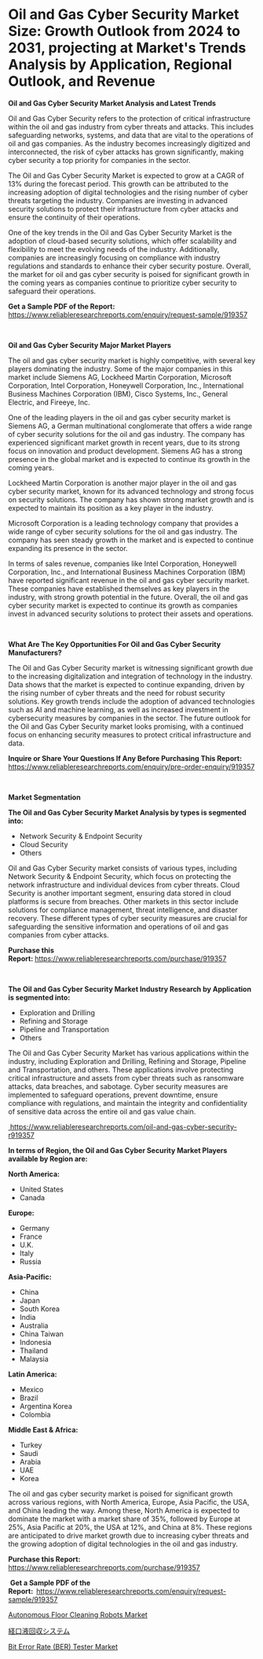 <p><h1>Oil and Gas Cyber Security Market Size: Growth Outlook from 2024 to 2031, projecting at Market's Trends Analysis by Application, Regional Outlook, and Revenue</h1></p><p><strong>Oil and Gas Cyber Security Market Analysis and Latest Trends</strong></p>
<p><p>Oil and Gas Cyber Security refers to the protection of critical infrastructure within the oil and gas industry from cyber threats and attacks. This includes safeguarding networks, systems, and data that are vital to the operations of oil and gas companies. As the industry becomes increasingly digitized and interconnected, the risk of cyber attacks has grown significantly, making cyber security a top priority for companies in the sector.</p><p>The Oil and Gas Cyber Security Market is expected to grow at a CAGR of 13% during the forecast period. This growth can be attributed to the increasing adoption of digital technologies and the rising number of cyber threats targeting the industry. Companies are investing in advanced security solutions to protect their infrastructure from cyber attacks and ensure the continuity of their operations.</p><p>One of the key trends in the Oil and Gas Cyber Security Market is the adoption of cloud-based security solutions, which offer scalability and flexibility to meet the evolving needs of the industry. Additionally, companies are increasingly focusing on compliance with industry regulations and standards to enhance their cyber security posture. Overall, the market for oil and gas cyber security is poised for significant growth in the coming years as companies continue to prioritize cyber security to safeguard their operations.</p></p>
<p><strong>Get a Sample PDF of the Report:&nbsp;</strong> <a href="https://www.reliableresearchreports.com/enquiry/request-sample/919357">https://www.reliableresearchreports.com/enquiry/request-sample/919357</a></p>
<p>&nbsp;</p>
<p><strong>Oil and Gas Cyber Security Major Market Players</strong></p>
<p><p>The oil and gas cyber security market is highly competitive, with several key players dominating the industry. Some of the major companies in this market include Siemens AG, Lockheed Martin Corporation, Microsoft Corporation, Intel Corporation, Honeywell Corporation, Inc., International Business Machines Corporation (IBM), Cisco Systems, Inc., General Electric, and Fireeye, Inc.</p><p>One of the leading players in the oil and gas cyber security market is Siemens AG, a German multinational conglomerate that offers a wide range of cyber security solutions for the oil and gas industry. The company has experienced significant market growth in recent years, due to its strong focus on innovation and product development. Siemens AG has a strong presence in the global market and is expected to continue its growth in the coming years.</p><p>Lockheed Martin Corporation is another major player in the oil and gas cyber security market, known for its advanced technology and strong focus on security solutions. The company has shown strong market growth and is expected to maintain its position as a key player in the industry.</p><p>Microsoft Corporation is a leading technology company that provides a wide range of cyber security solutions for the oil and gas industry. The company has seen steady growth in the market and is expected to continue expanding its presence in the sector.</p><p>In terms of sales revenue, companies like Intel Corporation, Honeywell Corporation, Inc., and International Business Machines Corporation (IBM) have reported significant revenue in the oil and gas cyber security market. These companies have established themselves as key players in the industry, with strong growth potential in the future. Overall, the oil and gas cyber security market is expected to continue its growth as companies invest in advanced security solutions to protect their assets and operations.</p></p>
<p>&nbsp;</p>
<p><strong>What Are The Key Opportunities For Oil and Gas Cyber Security Manufacturers?</strong></p>
<p><p>The Oil and Gas Cyber Security market is witnessing significant growth due to the increasing digitalization and integration of technology in the industry. Data shows that the market is expected to continue expanding, driven by the rising number of cyber threats and the need for robust security solutions. Key growth trends include the adoption of advanced technologies such as AI and machine learning, as well as increased investment in cybersecurity measures by companies in the sector. The future outlook for the Oil and Gas Cyber Security market looks promising, with a continued focus on enhancing security measures to protect critical infrastructure and data.</p></p>
<p><strong>Inquire or Share Your Questions If Any Before Purchasing This Report:</strong> <a href="https://www.reliableresearchreports.com/enquiry/pre-order-enquiry/919357">https://www.reliableresearchreports.com/enquiry/pre-order-enquiry/919357</a></p>
<p>&nbsp;</p>
<p><strong>Market Segmentation</strong></p>
<p><strong>The Oil and Gas Cyber Security Market Analysis by types is segmented into:</strong></p>
<p><ul><li>Network Security & Endpoint Security</li><li>Cloud Security</li><li>Others</li></ul></p>
<p><p>Oil and Gas Cyber Security market consists of various types, including Network Security & Endpoint Security, which focus on protecting the network infrastructure and individual devices from cyber threats. Cloud Security is another important segment, ensuring data stored in cloud platforms is secure from breaches. Other markets in this sector include solutions for compliance management, threat intelligence, and disaster recovery. These different types of cyber security measures are crucial for safeguarding the sensitive information and operations of oil and gas companies from cyber attacks.</p></p>
<p><strong>Purchase this Report:&nbsp;</strong><a href="https://www.reliableresearchreports.com/purchase/919357">https://www.reliableresearchreports.com/purchase/919357</a></p>
<p>&nbsp;</p>
<p><strong>The Oil and Gas Cyber Security Market Industry Research by Application is segmented into:</strong></p>
<p><ul><li>Exploration and Drilling</li><li>Refining and Storage</li><li>Pipeline and Transportation</li><li>Others</li></ul></p>
<p><p>The Oil and Gas Cyber Security Market has various applications within the industry, including Exploration and Drilling, Refining and Storage, Pipeline and Transportation, and others. These applications involve protecting critical infrastructure and assets from cyber threats such as ransomware attacks, data breaches, and sabotage. Cyber security measures are implemented to safeguard operations, prevent downtime, ensure compliance with regulations, and maintain the integrity and confidentiality of sensitive data across the entire oil and gas value chain.</p></p>
<p><a href="https://www.reliableresearchreports.com/oil-and-gas-cyber-security-r919357">&nbsp;https://www.reliableresearchreports.com/oil-and-gas-cyber-security-r919357</a></p>
<p><strong>In terms of Region, the Oil and Gas Cyber Security Market Players available by Region are:</strong></p>
<p>
    <p> <strong> North America: </strong>
        <ul>
            <li>United States</li>
            <li>Canada</li>
        </ul>
        </p> 
    <p> <strong> Europe: </strong>
        <ul>
            <li>Germany</li>
            <li>France</li>
            <li>U.K.</li>
            <li>Italy</li>
            <li>Russia</li>
        </ul>
        </p> 
    <p> <strong> Asia-Pacific: </strong>
        <ul>
            <li>China</li>
            <li>Japan</li>
            <li>South Korea</li>
            <li>India</li>
            <li>Australia</li>
            <li>China Taiwan</li>
            <li>Indonesia</li>
            <li>Thailand</li>
            <li>Malaysia</li>
        </ul>
        </p> 
    <p> <strong> Latin America: </strong>
        <ul>
            <li>Mexico</li>
            <li>Brazil</li>
            <li>Argentina Korea</li>
            <li>Colombia</li>
        </ul>
        </p> 
    <p> <strong> Middle East & Africa: </strong>
        <ul>
            <li>Turkey</li>
            <li>Saudi</li>
            <li>Arabia</li>
            <li>UAE</li>
            <li>Korea</li>
        </ul>
    </p>
    </p>
<p><p>The oil and gas cyber security market is poised for significant growth across various regions, with North America, Europe, Asia Pacific, the USA, and China leading the way. Among these, North America is expected to dominate the market with a market share of 35%, followed by Europe at 25%, Asia Pacific at 20%, the USA at 12%, and China at 8%. These regions are anticipated to drive market growth due to increasing cyber threats and the growing adoption of digital technologies in the oil and gas industry.</p></p>
<p><strong>Purchase this Report: </strong><a href="https://www.reliableresearchreports.com/purchase/919357">https://www.reliableresearchreports.com/purchase/919357</a></p>
<p>&nbsp;<strong>Get a Sample PDF of the Report:&nbsp;&nbsp;</strong><a href="https://www.reliableresearchreports.com/enquiry/request-sample/919357">https://www.reliableresearchreports.com/enquiry/request-sample/919357</a></p>
<p><strong></strong></p>
<p><p><a href="https://github.com/wnxtvsgd56/Market-Research-Report-List-1/blob/main/autonomous-floor-cleaning-robots-market.md">Autonomous Floor Cleaning Robots Market</a></p><p><a href="https://github.com/FredaJerde/Market-Research-Report-List-1/blob/main/3296809170807.md">経口液回収システム</a></p><p><a href="https://github.com/marlinacrngin/Market-Research-Report-List-1/blob/main/bit-error-rate-ber-tester-market.md">Bit Error Rate (BER) Tester Market</a></p></p>